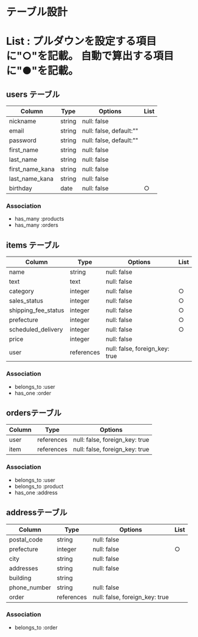 # テーブル設計
# List : プルダウンを設定する項目に"○"を記載。 自動で算出する項目に"●"を記載。

## users テーブル

| Column                | Type    | Options                 | List
| --------------------- | ------- | ----------------------- | ----
| nickname              | string  | null: false             | 
| email                 | string  | null: false, default:"" |
| password              | string  | null: false, default:"" |
| first_name            | string  | null: false             | 
| last_name             | string  | null: false             | 
| first_name_kana       | string  | null: false             | 
| last_name_kana        | string  | null: false             | 
| birthday              | date    | null: false             | ○

### Association
- has_many :products
- has_many :orders



## items テーブル

| Column               | Type       | Options                        | List 
| ---------------------| -----------|--------------------------------| ---- 
| name                 | string     | null: false                    | 
| text                 | text       | null: false                    | 
| category             | integer    | null: false                    | ○
| sales_status         | integer    | null: false                    | ○
| shipping_fee_status  | integer    | null: false                    | ○
| prefecture           | integer    | null: false                    | ○
| scheduled_delivery   | integer    | null: false                    | ○
| price                | integer    | null: false                    | 
| user                 | references | null: false, foreign_key: true | 

### Association
- belongs_to :user
- has_one :order



## ordersテーブル

| Column     | Type       | Options                        | 
| -----------|------------|--------------------------------| 
| user       | references | null: false, foreign_key: true | 
| item       | references | null: false, foreign_key: true | 

### Association
- belongs_to :user
- belongs_to :product
- has_one :address



## addressテーブル

| Column       | Type       | Options                        | List
| -------------|------------|--------------------------------| ----
| postal_code  | string     | null: false                    | 
| prefecture   | integer    | null: false                    | ○
| city         | string     | null: false                    | 
| addresses    | string     | null: false                    | 
| building     | string     |                                | 
| phone_number | string     | null: false                    | 
| order        | references | null: false, foreign_key: true | 

### Association
- belongs_to :order